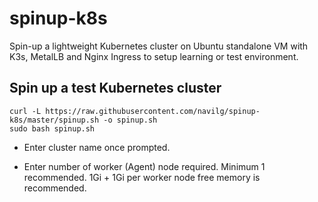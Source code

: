 # spinup-k8s
Spin-up a lightweight Kubernetes cluster on Ubuntu standalone VM with K3s, MetalLB and Nginx Ingress to setup learning or test environment.

## Spin up a test Kubernetes cluster 

```
curl -L https://raw.githubusercontent.com/navilg/spinup-k8s/master/spinup.sh -o spinup.sh
sudo bash spinup.sh
```

- Enter cluster name once prompted.

- Enter number of worker (Agent) node required. Minimum 1 recommended. 1Gi + 1Gi per worker node free memory is recommended.
